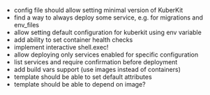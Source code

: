 - config file should allow setting minimal version of KuberKit
- find a way to always deploy some service, e.g. for migrations and env_files
- allow setting default configuration for kuberkit using env variable
- add ability to set container health  checks
- implement interactive shell.exec!
- allow deploying only services enabled for specific configuration
- list services and require confirmation before deployment
- add build vars support (use images instead of containers)
- template should be able to set default attributes
- template should be able to depend on image?